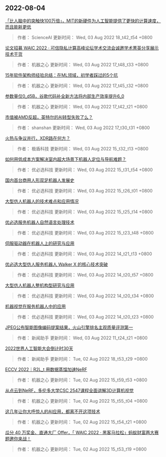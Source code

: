 
## 2022-08-04

 [「比人脑中的突触快100万倍」，MIT的新硬件为人工智能提供了更快的计算速度，而且能耗更低](https://www.jiqizhixin.com/articles/2022-08-03-10)

> 作者： ScienceAI  更新时间： Wed, 03 Aug 2022 18_t42_t54 +0800

 [论文招募   WAIC 2022 · 可信隐私计算高峰论坛学术交流会诚邀学术菁英分享展示技术干货](https://www.jiqizhixin.com/articles/2022-08-03-9)

> 作者： 机器之心  更新时间： Wed, 03 Aug 2022 17_t48_t33 +0800

 [15年软件架构师经验总结：在ML领域，初学者踩过的5个坑](https://www.jiqizhixin.com/articles/2022-08-03-8)

> 作者： 机器之心  更新时间： Wed, 03 Aug 2022 17_t45_t32 +0800

 [参数量仅0_d5B，谷歌代码补全新方法将内部生产效率提升6_0](https://www.jiqizhixin.com/articles/2022-08-03-7)

> 作者： 机器之心  更新时间： Wed, 03 Aug 2022 17_t42_t21 +0800

 [市值被AMD反超，英特尔的AI转型失败了么？](https://www.jiqizhixin.com/articles/2022-08-03-6)

> 作者： shanshan  更新时间： Wed, 03 Aug 2022 17_t30_t31 +0800

 [火热与争议并行，XDR路在何方？](https://www.jiqizhixin.com/articles/2022-08-03-5)

> 作者： 极盾科技  更新时间： Wed, 03 Aug 2022 15_t32_t13 +0800

 [如何用低成本方案解决室内超大场景下机器人定位与导航难题？](https://www.jiqizhixin.com/articles/2022-07-26-12)

> 作者： 优必选科技  更新时间： Wed, 03 Aug 2022 15_t31_t54 +0800

 [国内首台商用人形双足机器人发展史](https://www.jiqizhixin.com/articles/2022-07-28-3)

> 作者： 优必选科技  更新时间： Wed, 03 Aug 2022 15_t26_t01 +0800

 [大型仿人机器人的技术难点和应用情况](https://www.jiqizhixin.com/articles/2022-07-28-5)

> 作者： 优必选科技  更新时间： Wed, 03 Aug 2022 15_t25_t14 +0800

 [优必选服务机器人自然语言处理技术](https://www.jiqizhixin.com/articles/2022-07-28-6)

> 作者： 优必选科技  更新时间： Wed, 03 Aug 2022 15_t23_t48 +0800

 [伺服驱动器在机器人上的研究与应用](https://www.jiqizhixin.com/articles/2022-07-28-7)

> 作者： 优必选科技  更新时间： Wed, 03 Aug 2022 14_t21_t13 +0800

 [优必选大型仿人服务机器人 Walker X 的核心技术突破](https://www.jiqizhixin.com/articles/2022-07-28-4)

> 作者： 优必选科技  更新时间： Wed, 03 Aug 2022 14_t20_t57 +0800

 [大型仿人机器人整机构型研究与应用](https://www.jiqizhixin.com/articles/2022-07-28-9)

> 作者： 优必选科技  更新时间： Wed, 03 Aug 2022 14_t20_t34 +0800

 [机器视觉在服务机器人中的应用](https://www.jiqizhixin.com/articles/2022-07-28-10)

> 作者： 优必选科技  更新时间： Wed, 03 Aug 2022 14_t20_t23 +0800

 [JPEG公布智能图像编码提案结果，火山引擎排名主观质量评测第一](https://www.jiqizhixin.com/articles/2022-08-03-2)

> 作者： 新闻助手  更新时间： Wed, 03 Aug 2022 11_t24_t21 +0800

 [2022世界人工智能大会倒计时30天](https://www.jiqizhixin.com/articles/2022-08-02-14)

> 作者： 新闻助手  更新时间： Tue, 02 Aug 2022 18_t53_t29 +0800

 [ECCV 2022｜R2L_t 用数据蒸馏加速NeRF](https://www.jiqizhixin.com/articles/2022-08-02-13)

> 作者： 机器之心  更新时间： Tue, 02 Aug 2022 15_t59_t53 +0800

 [从点云到NeRF，多伦多大学CSC 2547课程全面讲解3D计算机视觉](https://www.jiqizhixin.com/articles/2022-08-02-12)

> 作者： 机器之心  更新时间： Tue, 02 Aug 2022 15_t55_t04 +0800

 [这几年让你大呼惊人的AI应用，都离不开这项技术](https://www.jiqizhixin.com/articles/2022-08-02-11)

> 作者： 机器之心  更新时间： Tue, 02 Aug 2022 15_t54_t21 +0800

 [瓜分 40 万奖金、直通大厂 Offer，「 WAIC 2022 · 黑客马拉松」蚂蚁财富两大赛题邀你来战！](https://www.jiqizhixin.com/articles/2022-08-02-10)

> 作者： 机器之心  更新时间： Tue, 02 Aug 2022 15_t53_t19 +0800
